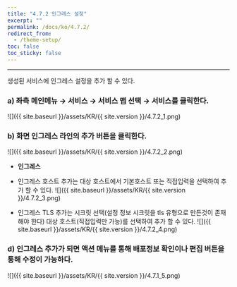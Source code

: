 ```yaml
---
title: "4.7.2 인그레스 설정"
excerpt: ""
permalink: /docs/ko/4.7.2/
redirect_from:
  - /theme-setup/
toc: false
toc_sticky: false
---
```


---
생성된 서비스에 인그레스 설정을 추가 할 수 있다.

### a\) 좌측 메인메뉴 → 서비스 → 서비스 맵 선택 → 서비스를 클릭한다.
![]({{ site.baseurl }}/assets/KR/{{ site.version }}/4.7.2_1.png)

### b\) 화면 인그레스 라인의 추가 버튼을 클릭한다.
![]({{ site.baseurl }}/assets/KR/{{ site.version }}/4.7.2_2.png)

* **인그레스**

* 인그레스 호스트 추가는 대상 호스트에서 기본호스트 또는 직접입력을 선택하여 추가 할 수 있다.
![]({{ site.baseurl }}/assets/KR/{{ site.version }}/4.7.2_3.png)

* 인그레스 TLS 추가는 시크릿 선택(설정 정보 시크릿을 tls 유형으로 만든것이 존재해야 한다) 대상 호스트(직접입력만 가능)를 선택하여 추가 할 수 있다.
![]({{ site.baseurl }}/assets/KR/{{ site.version }}/4.7.2_4.png)

### d\) 인그레스 추가가 되면 액션 메뉴를 통해 배포정보 확인이나 편집 버튼을 통해 수정이 가능하다.
![]({{ site.baseurl }}/assets/KR/{{ site.version }}/4.7.1_5.png)
